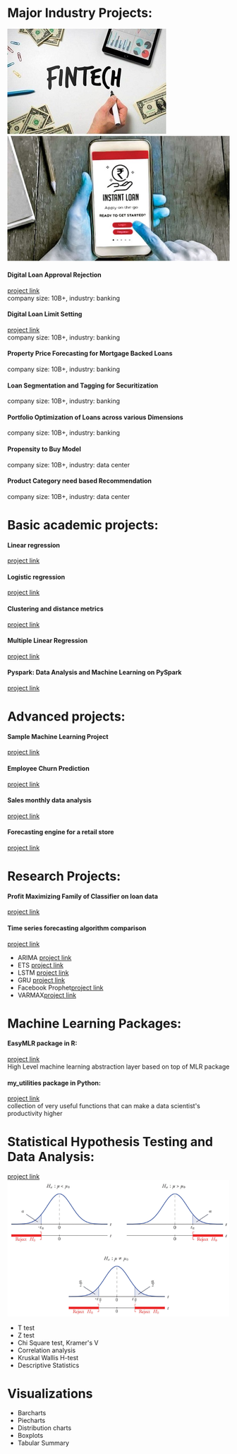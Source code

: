 # Major Industry Projects:
![](https://github.com/urmanml/Portfolio/blob/portfolio_images/fintech_small.jpg)
![](https://github.com/urmanml/Portfolio/blob/portfolio_images/instant%20loan_small.jpg)
#### Digital Loan Approval Rejection 
[project link](https://www.maybank2u.com.my/maybank2u/malaysia/en/business/financing/working_capital/business/sme_clean_loan_financing.page)\
company size: 10B+, industry: banking
#### Digital Loan Limit Setting 
[project link](https://www.maybank2u.com.my/maybank2u/malaysia/en/business/financing/working_capital/business/sme_clean_loan_financing.page)\
company size: 10B+, industry: banking
#### Property Price Forecasting for Mortgage Backed Loans
company size: 10B+, industry: banking
#### Loan Segmentation and Tagging for Securitization
company size: 10B+, industry: banking
#### Portfolio Optimization of Loans across various Dimensions
company size: 10B+, industry: banking
#### Propensity to Buy Model  
company size: 10B+, industry: data center
#### Product Category need based Recommendation
company size: 10B+, industry: data center


# Basic academic projects:
#### Linear regression
[project link]()
#### Logistic regression
[project link]()
#### Clustering and distance metrics
[project link]()
#### Multiple Linear Regression
[project link]()
#### Pyspark: Data Analysis and Machine Learning on PySpark
[project link]()

# Advanced projects:
#### Sample Machine Learning Project 
[project link](https://github.com/urmanml/Samples/tree/classification-project)
#### Employee Churn Prediction
[project link]()
#### Sales monthly data analysis
[project link]()
#### Forecasting engine for a retail store
[project link]()

# Research Projects:
#### Profit Maximizing Family of Classifier on loan data
[project link]()
#### Time series forecasting algorithm comparison 
[project link](https://github.com/urmanml/Samples/tree/time-series)

- ARIMA [project link]()
- ETS [project link]()
- LSTM [project link]()
- GRU [project link]()
- Facebook Prophet[project link]()
- VARMAX[project link]()


# Machine Learning Packages:
#### EasyMLR package in R: 
[project link](https://github.com/urmanml/easyMLR)\
High Level machine learning abstraction layer based on top of MLR package
#### my_utilities package in Python: 
[project link](https://github.com/urmanml/codebase/tree/master/my_utilities)\
collection of very useful functions that can make a data scientist's productivity higher


# Statistical Hypothesis Testing and Data Analysis: 
[project link](https://github.com/urmanml/codebase/blob/master/my_utilities/my_statistical_tests.py)
![](https://github.com/urmanml/Portfolio/blob/portfolio_images/hypothesis%20testing_small.png)
- T test
- Z test
- Chi Square test, Kramer's V
- Correlation analysis
- Kruskal Wallis H-test
- Descriptive Statistics

# Visualizations 
- Barcharts
- Piecharts
- Distribution charts
- Boxplots
- Tabular Summary

